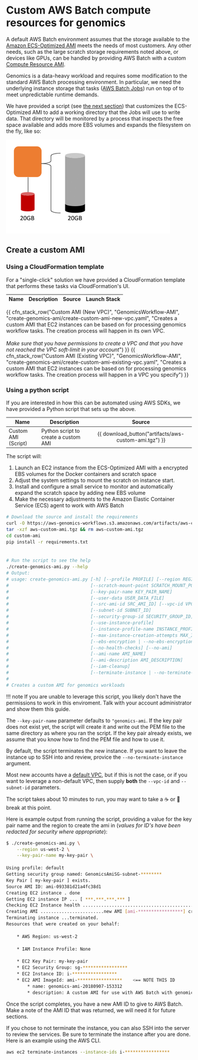 
# Custom AWS Batch compute resources for genomics

A default AWS Batch environment assumes that the storage available to the [Amazon ECS-Optimized AMI](https://docs.aws.amazon.com/AmazonECS/latest/developerguide/ecs-optimized_AMI.html) meets the needs of most customers. Any other needs, such as the large scratch storage requirements noted above, or devices like GPUs, can be handled by providing AWS Batch with a custom [Compute Resource AMI](https://docs.aws.amazon.com/batch/latest/userguide/compute_resource_AMIs.html).

Genomics is a data-heavy workload and requires some modification to the standard AWS Batch processing environment. In particular, we need the underlying instance storage that tasks ([AWS Batch Jobs](https://docs.aws.amazon.com/batch/latest/userguide/jobs.html)) run on top of to meet unpredictable runtime demands.

We have provided a script (see [the next section](#create-a-custom-ami)) that customizes the ECS-Optimized AMI to add a working directory that the Jobs will use to write data. That directory will be monitored by a process that inspects the free space available and adds more EBS volumes and expands the filesystem on the fly, like so:

![Autoscaling EBS storage](images/autoscale-ebs.gif)


## Create a custom AMI

### Using a CloudFormation template

For a "single-click" solution we have provided a CloudFormation template
that performs these tasks via CloudFormation's UI.

| Name | Description | Source | Launch Stack |
| -- | -- | :--: | -- |
{{ cfn_stack_row("Custom AMI (New VPC)", "GenomicsWorkflow-AMI", "create-genomics-ami/create-custom-ami-new-vpc.yaml", "Creates a custom AMI that EC2 instances can be based on for processing genomics workflow tasks.  The creation process will happen in its own VPC.  <br /><br />_Make sure that you have permissions to create a VPC and that you have not reached the VPC soft-limit in your account_") }}
{{ cfn_stack_row("Custom AMI (Existing VPC)", "GenomicsWorkflow-AMI", "create-genomics-ami/create-custom-ami-existing-vpc.yaml", "Creates a custom AMI that EC2 instances can be based on for processing genomics workflow tasks.  The creation process will happen in a VPC you specify") }}

### Using a python script

If you are interested in how this can be automated using AWS SDKs, we have provided a Python script that sets up the above.

| Name | Description | Source |
| -- | -- | :--: |
| Custom AMI (Script) | Python script to create a custom AMI | {{ download_button("artifacts/aws-custom-ami.tgz") }} |

The script will:

1. Launch an EC2 instance from the ECS-Optimized AMI with a encrypted EBS volumes for the Docker containers  and scratch space
2. Adjust the system settings to mount the scratch on instance start.
3. Install and configure a small service to monitor and automatically expand the scratch space by adding new EBS volume
4. Make the necessary adjustments to the Amazon Elastic Container Service (ECS) agent to work with AWS Batch

```bash
# Download the source and install the requirements
curl -O https://aws-genomics-workflows.s3.amazonaws.com/artifacts/aws-custom-ami.tgz
tar -xzf aws-custom-ami.tgz && rm aws-custom-ami.tgz
cd custom-ami
pip install -r requirements.txt


# Run the script to see the help
./create-genomics-ami.py --help
# Output:
# usage: create-genomics-ami.py [-h] [--profile PROFILE] [--region REGION_NAME]
#                               [--scratch-mount-point SCRATCH_MOUNT_POINT]
#                               [--key-pair-name KEY_PAIR_NAME]
#                               [--user-data USER_DATA_FILE]
#                               [--src-ami-id SRC_AMI_ID] [--vpc-id VPC_ID]
#                               [--subnet-id SUBNET_ID]
#                               [--security-group-id SECURITY_GROUP_ID]
#                               [--use-instance-profile]
#                               [--instance-profile-name INSTANCE_PROFILE_NAME]
#                               [--max-instance-creation-attempts MAX_INSTANCE_CREATION_ATTEMPTS]
#                               [--ebs-encryption | --no-ebs-encryption]
#                               [--no-health-checks] [--no-ami]
#                               [--ami-name AMI_NAME]
#                               [--ami-description AMI_DESCRIPTION]
#                               [--iam-cleanup]
#                               [--terminate-instance | --no-terminate-instance]
#
# Creates a custom AMI for genomics workloads
```


!!! note
    If you are unable to leverage this script, you likely don't have the permissions to work in this enviroment. Talk with your account administrator and show them this guide.

The `--key-pair-name` parameter defaults to `"genomics-ami`. If the key pair does not exist yet, the script will create it and write out the PEM file to the same directory as where you ran the script. If the key pair already exists, we assume that you know how to find the PEM file and how to use it.

By default, the script terminates the new instance. If you want to leave the instance up to SSH into and review, provice the `--no-terminate-instance` argument.

Most new accounts have a [default VPC](https://docs.aws.amazon.com/AmazonVPC/latest/UserGuide/default-vpc.html), but if this is not the case, or if you want to leverage a non-default VPC, then supply **both** the `--vpc-id` and `--subnet-id` parameters.

The script takes about 10 minutes to run, you may want to take a :coffee: or :tea:  break at this point.

Here is example output from running the script, providing a value for the key pair name and the region to create the ami in (_values for ID's have been redacted for security where appropriate_):

```bash
$ ./create-genomics-ami.py \
    --region us-west-2 \
    --key-pair-name my-key-pair \

Using profile: default
Getting security group named: GenomicsAmiSG-subnet-********
Key Pair [ my-key-pair ] exists.
Source AMI ID: ami-093381d21a4fc38d1
Creating EC2 instance . done
Getting EC2 instance IP ... [ ***.***.***.*** ]
Checking EC2 Instance health .................................................... available and healthy
Creating AMI ........................new AMI [ami-*****************] created.
Terminating instance ...terminated.
Resources that were created on your behalf:

    * AWS Region: us-west-2

    * IAM Instance Profile: None

    * EC2 Key Pair: my-key-pair
    * EC2 Security Group: sg-*****************
    * EC2 Instance ID: i-*****************
    * EC2 AMI ImageId: ami-*****************    <== NOTE THIS ID
        * name: genomics-ami-20180907-153312
        * description: A custom AMI for use with AWS Batch with genomics workflows
```

Once the script completes, you have a new AMI ID to give to AWS Batch. Make a note of the AMI ID that was returned, we will need it for future sections.

If you chose to not terminate the instance,  you can also SSH into the server to review the services. Be sure to terminate the instance after you are done. Here is an example using the AWS CLI.

```bash
aws ec2 terminate-instances --instance-ids i-*****************
```
